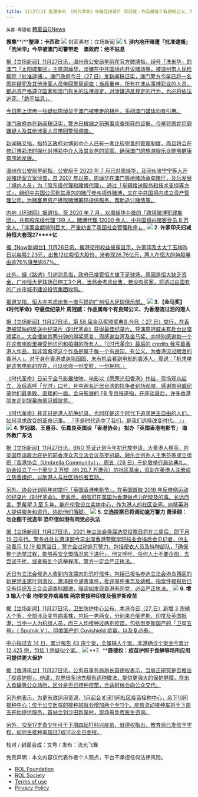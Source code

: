 ```yaml
---
title: 11/27/21 香港快讯 《时代革命》夺最佳纪录片 周冠威：作品属每个有良知公义、为香港流过泪的港人
---
```

`英喜-粵語組` [轉載自GNews](https://gnews.org/zh-hans/1700354/)

**搜集****/****整理：卡西欧**
![](https://assets.gnews.org/wp-content/uploads/2021/11/1127fenmian.jpg)
封面素材：立场新闻
![](https://assets.gnews.org/wp-content/uploads/2021/11/Screen-Shot-2021-11-27-at-9.47.12-AM.png)
**1. 涉内地开赌遭「批准逮捕」 「洗米华」今早被澳门司警带走　澳政府：绝不姑息**

[据【立场新闻】11月27日讯，温州市公安局早前在官方微博指，绰号「洗米华」的澳门「太阳城集团」主席周焯华，涉嫌在中共国境内开设赌场等，被温州市人民检察院「批准逮捕」。澳门政府今日（27 日）发新闻稿证实，澳门警方今早已将一名周姓疑犯及其他涉案人员带回警局调查；当局重申，所有在澳从事博彩业的人员，都必须严格遵守国家和澳门有关的法律规定，对涉嫌违反规定的行为，也必将依法追究，「绝不姑息」。](https://www.thestandnews.com/china/涉內地開賭遭批准逮捕-洗米華今早被澳門司警帶走-澳政府絕不姑息)

[今日网上流传一张疑似周焯华于澳门被带走的相片，多间澳门媒体均有引用。](https://www.thestandnews.com/china/涉內地開賭遭批准逮捕-洗米華今早被澳門司警帶走-澳政府絕不姑息)

[澳门政府亦在新闻稿证实，警方已根据之前刑事侦查所获的证据，今早将周姓犯罪嫌疑人及其他涉案人员带回警局调查。](https://www.thestandnews.com/china/涉內地開賭遭批准逮捕-洗米華今早被澳門司警帶走-澳政府絕不姑息)

[新闻稿又指，指特区政府对博彩中介人已有一套比较完善的管理制度，而且将会在修订博彩法时强化对博彩中介人及其业务的监管，确保澳门的旅游娱乐业能够健康有序地发展。](https://www.thestandnews.com/china/涉內地開賭遭批准逮捕-洗米華今早被澳門司警帶走-澳政府絕不姑息)

[温州市公安局早前指，公安局于 2020 年 7 月已对周焯华，及同伙张宁宁等人开设赌场案立案侦查，自 2007 年以来，周焯华在澳门等地赌场承句赌厅，及后发展「境内人员」为「股东级代理和赌博代理」，通过「车辆接送服务和技术支持等方式」，组织中共国公民到其承包的赌厅参与境外赌博，又在中共国境内成立资产管理公司，为赌客用资产换取赌博筹码提供服务、帮助追讨赌债等。](https://www.thestandnews.com/china/涉內地開賭遭批准逮捕-洗米華今早被澳門司警帶走-澳政府絕不姑息)

[内地《环球网》报道指，至 2020 年 7 月，以周焯华为首的「跨境赌博犯罪集团」，共有股东级代理 199 人，赌博代理 12000 余人，中共国境内赌客会员 8 万余人，「涉案金额特别巨大，严重妨害了我国社会管理秩序」。](https://www.thestandnews.com/china/涉內地開賭遭批准逮捕-洗米華今早被澳門司警帶走-澳政府絕不姑息)
![](https://assets.gnews.org/wp-content/uploads/2021/11/Screen-Shot-2021-11-27-at-9.47.21-AM.png)
**2. ****许家印夫妇减持恒大套现****27****亿**

[据【Now新闻台】11月26日讯，据港交所权益披露显示，许家印及太太丁玉梅昨日以每股2.23元，出售12亿股恒大股份，涉套现26.76亿元，两人在恒大的持股量由逾76%降至逾67%。](https://news.now.com/home/finance/player?newsId=458021)

[此外，据《路透》引述消息指，政府已接管恒大旗下足球场，原因是恒大缺乏资金，广州恒大足球场已停工3个月，当局会考虑出售，若没有买家，将透过由国有的广州市城市建设投资集团收购。](https://news.now.com/home/finance/player?newsId=458021)

[报道又指，恒大亦考虑出售一直亏损的广州恒大足球俱乐部。](https://news.now.com/home/finance/player?newsId=458021)
![](https://assets.gnews.org/wp-content/uploads/2021/11/Screen-Shot-2021-11-27-at-9.47.28-AM.png)
**3.【金马奖】《时代革命》夺最佳纪录片 周冠威：作品属每个有良知公义、为香港流过泪的港人**

[据【立场新闻】11月27日讯，第 58 届金马奖颁奖典礼今日（ 27 日）举行，在香港被禁映的反送中纪录片《时代革命》获得最佳纪录片。导演周冠威未有赴台出席颁奖礼，大会播放其两分钟的得奖感言，周感谢台湾及金马奖，亦特别感谢每一个在这套电影里接受他访问和拍摄的所有人，「《时代革命》最后的 credits 我写着香港人作品，我非常希望这个作品是属于每一个有良知、有公义、为香港流过眼泪的香港人」。对于身在香港或身陷囹圄、未有机会看到电影的香港人，周说：「祈求单是这套电影的存在，可以给你一份安慰，一份拥抱。」](https://www.thestandnews.com/politics/金馬獎時代革命奪最佳紀錄片-周冠威作品屬每個有良知公義為香港流過淚的港人)

[《时代革命》日前于金马影展放映，电影以《愿荣光归香港》作结，现场观众起立，及后高呼「光时」口号。片中两名迁居台湾的抗争者到场观映，感谢周冠威纪录他们最勇敢、直接的一面。金马影展的 FB 专页报道指，在座谈最后，许多香港朋友走到银幕向周冠威致意。](https://www.thestandnews.com/politics/金馬獎時代革命奪最佳紀錄片-周冠威作品屬每個有良知公義為香港流過淚的港人)

[《时代革命》并非只是港人抗争纪录，也同样是这个时代下追求民主自由的人们，如何寻求改变的革命记事。 『不是时代选中了我们，是我们选择改变时代。 』」](https://www.thestandnews.com/politics/金馬獎時代革命奪最佳紀錄片-周冠威作品屬每個有良知公義為香港流過淚的港人)
![](https://assets.gnews.org/wp-content/uploads/2021/11/Screen-Shot-2021-11-27-at-9.47.37-AM.png)
**4. 罗冠聪、王惠芬、伍嘉良英国设「香港协会」 拟办「英国香港电影节」 海外教广东话**

[据【立场新闻】11月27日讯，BNO 签证计划今年初开放申请，大量港人移英。在英国申请政治庇护的前香港众志立法会议员罗冠聪、融乐会创办人王惠芬等成立组织「香港协会（Umbrella Community）」，周五（26 日）于伦敦举行启动典礼。协会设立了一个至少 2 万镑（约 20.7 万港元）的社区基金，资助在英港人注册成立慈善组织，以助港人与社区持份者互动。](https://www.thestandnews.com/international/羅冠聰王惠芬英國成立香港協會-擬辦時代革命放映-助留英港人註冊慈善組織)

[另外，协会计划明年初举行「英国香港电影节」，在英国首映 2019 年反修例运动的纪录片《时代革命》。罗表示，相信可在英国为香港做点力所能及的事。长远而言，罗希望 3 至 5 年，能在伦敦设立实体中心，作为港人的社区空间，向移英港人提供服务和资讯，协助他们落脚。](https://www.thestandnews.com/international/羅冠聰王惠芬英國成立香港協會-擬辦時代革命放映-助留英港人註冊慈善組織)
![](https://assets.gnews.org/wp-content/uploads/2021/11/Screen-Shot-2021-11-27-at-9.47.47-AM.png)
**5. 立选投票日将调动逾万警力 萧泽颐：勿企图干扰选举 恐吓信如港有同党必执法**

[据【立场新闻】11月27日讯，2021 年立法会换届选举投票日将在三周后，即下月 19 日举行。警务处处长萧泽颐今早出席香港警察学院结业会操后会见记者，他主动表示 12.19 投票当日，警方会过动逾万警力，包括便衣人员及特种部队，「确保整个选举过程，能够系安全慨情况底下进行」。他又呼吁，任何人士不要企图、去尝试干扰，或者捣乱个选举程序，警方一定会严正执法。](https://www.thestandnews.com/politics/立選投票日將調動逾萬警力-蕭澤頤勿企圖干擾選舉-恐嚇信如港有同黨必執法)

[近日有立法会候选人收到内含腐肉的恐吓信件，包括已报名参选立法会港岛西区的新民党主席叶刘淑仪，萧泽颐今谴责事件，批评事件鬼祟及幼稚，指案件接报后已交有组织及三合会调查科跟进，强调如发现香港有同党，必会严正执法。](https://www.thestandnews.com/politics/立選投票日將調動逾萬警力-蕭澤頤勿企圖干擾選舉-恐嚇信如港有同黨必執法)
![](https://assets.gnews.org/wp-content/uploads/2021/11/Screen-Shot-2021-11-27-at-9.47.56-AM.png)
**6. 增 3 输入个案 均带变异病毒株 两宗曾接种印度及俄罗斯疫苗**

[据【立场新闻】11月27日讯，卫生防护中心公布，本港今日（27 日）新增 3 宗输入个案，全部涉及变异病毒株，包括一男两女，分别来自俄罗斯、印度及英国抵港，当中一人为机组人员，而三人均接种过两剂疫苗，包括俄罗斯国产的「卫星五号」（ Sputnik V ）、印度国产的 Covishield 疫苗，以及复必泰。](https://www.thestandnews.com/society/增-3-輸入個案-均帶變異病毒株-兩宗曾接種印度及俄羅斯疫苗)

[中心指过去 14 日，累计报告 43 宗个案，全属输入个案。本港确诊个案至今累计 12,425 宗，包括 1 宗疑似个案。](https://www.thestandnews.com/society/增-3-輸入個案-均帶變異病毒株-兩宗曾接種印度及俄羅斯疫苗)
![](https://assets.gnews.org/wp-content/uploads/2021/11/Screen-Shot-2021-11-27-at-9.48.08-AM.png)
**7.  ****聂德权：疫苗护照于食肆等场所应用　可提供更大保护**

[据【香港电台】11月27日讯，公务员事务局局长聂德权表示，当局正研究是否推出「疫苗护照」。他说，世界很多地方都有这种做法，提供更强大的保护屏障，在出入食肆等公众场所，区分是否已接种疫苗，合适时候会向公众交代。](https://news.rthk.hk/rthk/ch/component/k2/1621692-20211127.htm)

[另外他表示，为更有效运用资源，1月起会关闭11间社区疫苗接种中心，余下10间接种中心；位于公立医院的接种站就会增加两个至11个。疫苗流动接种车将于下周五开始提供服务，首站会到沙田新翠村，现场有免费医生咨询。](https://news.rthk.hk/rthk/ch/component/k2/1621692-20211127.htm)

[另外，12至17岁青少年可于下周四起打科兴疫苗，聂德权指出，教育局已发信予学校，如师生接种率超过7成可以全日面授。](https://news.rthk.hk/rthk/ch/component/k2/1621692-20211127.htm)

校对 / 封面合成：文粤 / 发布：流光飞舞

 

免责声明：本文内容仅代表作者个人观点，平台不承担任何法律风险。

- [ROL Foundation](https://rolfoundation.org/)
- [ROL Society](https://rolsociety.org/)
- [Terms of use](https://gnews.org/terms-of-use-3/)
- [Privacy Policy](https://gnews.org/privacy-policy/)
